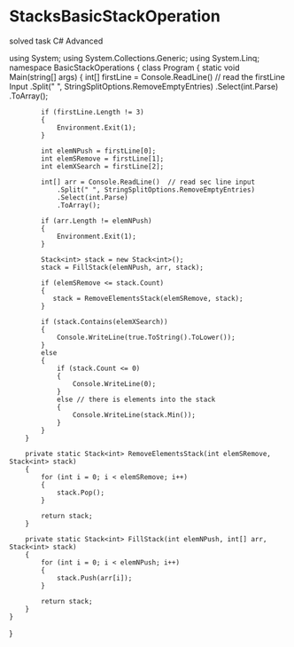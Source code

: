 # StacksBasicStackOperation
solved task C# Advanced



using System;
using System.Collections.Generic;
using System.Linq;
namespace BasicStackOperations
{
    class Program
    {
        static void Main(string[] args)
        {
            int[] firstLine = Console.ReadLine()                       // read the firstLine Input
                .Split(" ", StringSplitOptions.RemoveEmptyEntries)
                .Select(int.Parse)
                .ToArray();

            if (firstLine.Length != 3)
            {
                Environment.Exit(1);
            }

            int elemNPush = firstLine[0];
            int elemSRemove = firstLine[1];
            int elemXSearch = firstLine[2];

            int[] arr = Console.ReadLine()  // read sec line input
                .Split(" ", StringSplitOptions.RemoveEmptyEntries)
                .Select(int.Parse)
                .ToArray();

            if (arr.Length != elemNPush)
            {
                Environment.Exit(1);
            }

            Stack<int> stack = new Stack<int>();
            stack = FillStack(elemNPush, arr, stack);

            if (elemSRemove <= stack.Count)
            {
               stack = RemoveElementsStack(elemSRemove, stack);
            }

            if (stack.Contains(elemXSearch))
            {
                Console.WriteLine(true.ToString().ToLower());
            }
            else
            {
                if (stack.Count <= 0)
                {
                    Console.WriteLine(0);
                }
                else // there is elements into the stack
                {
                    Console.WriteLine(stack.Min());
                }
            } 
        }

        private static Stack<int> RemoveElementsStack(int elemSRemove, Stack<int> stack)
        {
            for (int i = 0; i < elemSRemove; i++)
            {
                stack.Pop(); 
            }

            return stack;
        }

        private static Stack<int> FillStack(int elemNPush, int[] arr, Stack<int> stack)
        {
            for (int i = 0; i < elemNPush; i++)
            {
                stack.Push(arr[i]);
            }

            return stack;
        }
    }
}
